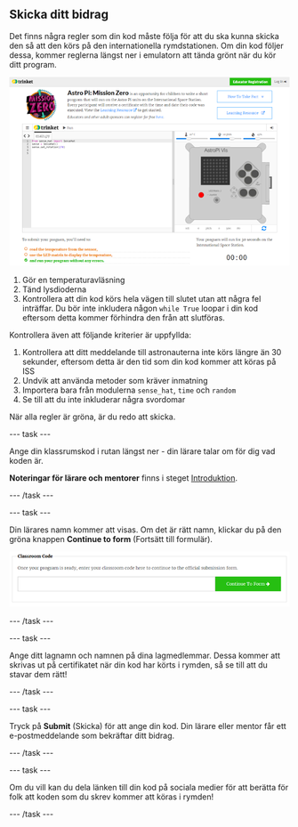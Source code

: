 ## Skicka ditt bidrag

Det finns några regler som din kod måste följa för att du ska kunna skicka den så att den körs på den internationella rymdstationen. Om din kod följer dessa, kommer reglerna längst ner i emulatorn att tända grönt när du kör ditt program.

![Validering](images/validation.png)

1. Gör en temperaturavläsning
2. Tänd lysdioderna
3. Kontrollera att din kod körs hela vägen till slutet utan att några fel inträffar. Du bör inte inkludera någon `while True` loopar i din kod eftersom detta kommer förhindra den från att slutföras.

Kontrollera även att följande kriterier är uppfyllda:

1. Kontrollera att ditt meddelande till astronauterna inte körs längre än 30 sekunder, eftersom detta är den tid som din kod kommer att köras på ISS
2. Undvik att använda metoder som kräver inmatning
3. Importera bara från modulerna `sense_hat`, `time` och `random`
4. Se till att du inte inkluderar några svordomar

När alla regler är gröna, är du redo att skicka.

\--- task \---

Ange din klassrumskod i rutan längst ner - din lärare talar om för dig vad koden är.

**Noteringar för lärare och mentorer** finns i steget [Introduktion](https://projects.raspberrypi.org/en/projects/astro-pi-mission-zero/1).

\--- /task \---

\--- task \---

Din lärares namn kommer att visas. Om det är rätt namn, klickar du på den gröna knappen **Continue to form** (Fortsätt till formulär).

![Fortsätt till formulär](images/continue-to-form.png)

\--- /task \---

\--- task \---

Ange ditt lagnamn och namnen på dina lagmedlemmar. Dessa kommer att skrivas ut på certifikatet när din kod har körts i rymden, så se till att du stavar dem rätt!

\--- /task \---

\--- task \---

Tryck på **Submit** (Skicka) för att ange din kod. Din lärare eller mentor får ett e-postmeddelande som bekräftar ditt bidrag.

\--- /task \---

\--- task \---

Om du vill kan du dela länken till din kod på sociala medier för att berätta för folk att koden som du skrev kommer att köras i rymden!

\--- /task \---